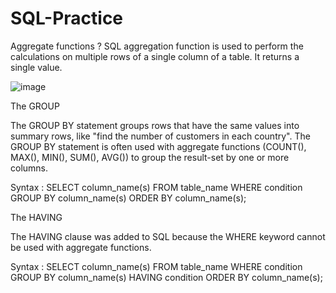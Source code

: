 # SQL-Practice
Aggregate functions ?
SQL aggregation function is used to perform the calculations on multiple rows of a single column of a table. It returns a single value.

![image](https://user-images.githubusercontent.com/127746039/229786223-d536c148-b30a-4f7b-aace-f0d507508b83.png)

The GROUP

The GROUP BY statement groups rows that have the same values into summary rows, like "find the number of customers in each country".
The GROUP BY statement is often used with aggregate functions (COUNT(), MAX(), MIN(), SUM(), AVG()) to group the result-set by one or more columns.

Syntax :
SELECT column_name(s)
FROM table_name
WHERE condition
GROUP BY column_name(s)
ORDER BY column_name(s);



The HAVING 

The HAVING clause was added to SQL because the WHERE keyword cannot be used with aggregate functions.

Syntax : 
SELECT column_name(s)
FROM table_name
WHERE condition
GROUP BY column_name(s)
HAVING condition
ORDER BY column_name(s); 

